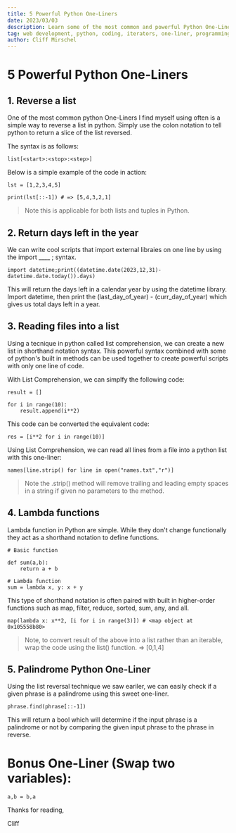 ```yaml
---
title: 5 Powerful Python One-Liners
date: 2023/03/03
description: Learn some of the most common and powerful Python One-Liners.
tag: web development, python, coding, iterators, one-liner, programming
author: Cliff Mirschel
---
```


# 5 Powerful Python One-Liners

##  1. Reverse a list

One of the most common python One-Liners I find myself using often is a simple way to reverse a list in python. Simply use the colon notation to tell python to return a slice of the list reversed.

The syntax is as follows:

```
list[<start>:<stop>:<step>]
```

Below is a simple example of the code in action:

```
lst = [1,2,3,4,5]

print(lst[::-1]) # => [5,4,3,2,1]
```

> Note this is applicable for both lists and tuples in Python. 

##  2. Return days left in the year

We can write cool scripts that import external libraies on one line by using the import ____ ; syntax.

```
import datetime;print((datetime.date(2023,12,31)-datetime.date.today()).days)
```

This will return the days left in a calendar year by using the datetime library. Import datetime, then print the (last_day_of_year) - (curr_day_of_year) which gives us total days left in a year.

##  3. Reading files into a list

Using a tecnique in python called list comprehension, we can create a new list in shorthand notation syntax. This powerful syntax combined with some of python's built in methods can be used together to create powerful scripts with only one line of code.

With List Comprehension, we can simplfy the following code:

```
result = []

for i in range(10):
    result.append(i**2)
```

This code can be converted the equivalent code:

```
res = [i**2 for i in range(10)]
```

Using List Comprehension, we can read all lines from a file into a python list with this one-liner:

```
names[line.strip() for line in open("names.txt","r")]
```

> Note the .strip() method will remove trailing and leading empty spaces in a string if given no parameters to the method.

## 4. Lambda functions

Lambda function in Python are simple. While they don't change functionally they act as a shorthand notation to define functions. 

```
# Basic function

def sum(a,b):
    return a + b

# Lambda function 
sum = lambda x, y: x + y
```

This type of shorthand notation is often paired with built in higher-order functions such as map, filter, reduce, sorted, sum, any, and all. 

```
map(lambda x: x**2, [i for i in range(3)]) # <map object at 0x105558b80>
```
> Note, to convert result of the above into a list rather than an iterable, wrap the code using the list() function. => [0,1,4]

## 5. Palindrome Python One-Liner

Using the list reversal technique we saw eariler, we can easily check if a given phrase is a palindrome using this sweet one-liner.

```
phrase.find(phrase[::-1])
```

This will return a bool which will determine if the input phrase is a palindrome or not by comparing the given input phrase to the phrase in reverse.

# Bonus One-Liner (Swap two variables):

```
a,b = b,a 
```


Thanks for reading, 

Cliff





